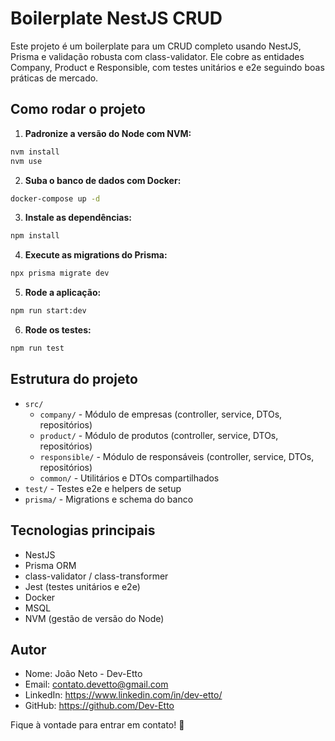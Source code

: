 # Boilerplate NestJS CRUD

Este projeto é um boilerplate para um CRUD completo usando NestJS, Prisma e validação robusta com class-validator. Ele cobre as entidades Company, Product e Responsible, com testes unitários e e2e seguindo boas práticas de mercado.

## Como rodar o projeto

1. **Padronize a versão do Node com NVM:**

```sh
nvm install
nvm use
```

2. **Suba o banco de dados com Docker:**

```sh
docker-compose up -d
```

3. **Instale as dependências:**

```sh
npm install
```

4. **Execute as migrations do Prisma:**

```sh
npx prisma migrate dev
```

5. **Rode a aplicação:**

```sh
npm run start:dev
```

6. **Rode os testes:**

```sh
npm run test
```

## Estrutura do projeto

- `src/`
  - `company/` - Módulo de empresas (controller, service, DTOs, repositórios)
  - `product/` - Módulo de produtos (controller, service, DTOs, repositórios)
  - `responsible/` - Módulo de responsáveis (controller, service, DTOs, repositórios)
  - `common/` - Utilitários e DTOs compartilhados
- `test/` - Testes e2e e helpers de setup
- `prisma/` - Migrations e schema do banco

## Tecnologias principais
- NestJS
- Prisma ORM
- class-validator / class-transformer
- Jest (testes unitários e e2e)
- Docker
- MSQL
- NVM (gestão de versão do Node)

## Autor

- Nome: João Neto - Dev-Etto
- Email: contato.devetto@gmail.com
- LinkedIn: https://www.linkedin.com/in/dev-etto/
- GitHub: https://github.com/Dev-Etto

Fique à vontade para entrar em contato! 🚀
